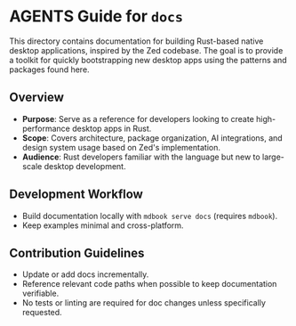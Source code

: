 # AGENTS Guide for `docs`

This directory contains documentation for building Rust-based native desktop applications, inspired by the Zed codebase. The goal is to provide a toolkit for quickly bootstrapping new desktop apps using the patterns and packages found here.

## Overview
- **Purpose**: Serve as a reference for developers looking to create high-performance desktop apps in Rust.
- **Scope**: Covers architecture, package organization, AI integrations, and design system usage based on Zed's implementation.
- **Audience**: Rust developers familiar with the language but new to large-scale desktop development.

## Development Workflow
- Build documentation locally with `mdbook serve docs` (requires `mdbook`).
- Keep examples minimal and cross-platform.

## Contribution Guidelines
- Update or add docs incrementally.
- Reference relevant code paths when possible to keep documentation verifiable.
- No tests or linting are required for doc changes unless specifically requested.

